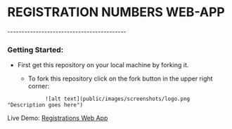 <h1>REGISTRATION NUMBERS WEB-APP</h1>
------------------------------------------
<h3>Getting Started:</h3>
<ul>
	<li>First get this repository on your local machine by forking it.</li>
		<ul>
			<li>To fork this repository click on the fork button in the upper right corner:</li>
		</ul>
</ul>

				![alt text](public/images/screenshots/logo.png "Description goes here")


Live Demo: <a href="http://registrations-numbers-webapp.herokuapp.com/">Registrations Web App</a>
